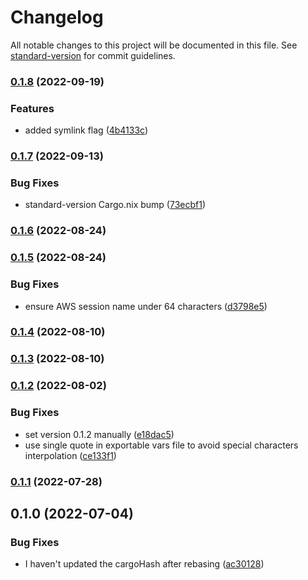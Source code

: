 # Changelog

All notable changes to this project will be documented in this file. See [standard-version](https://github.com/conventional-changelog/standard-version) for commit guidelines.

### [0.1.8](http://git.novadiscovery.net:4224/world/novops/compare/v0.1.7...v0.1.8) (2022-09-19)


### Features

* added symlink flag ([4b4133c](http://git.novadiscovery.net:4224/world/novops/commit/4b4133c4507769c0573ebbba208d0ef12c354310))

### [0.1.7](http://git.novadiscovery.net:4224/world/novops/compare/v0.1.6...v0.1.7) (2022-09-13)


### Bug Fixes

* standard-version Cargo.nix bump ([73ecbf1](http://git.novadiscovery.net:4224/world/novops/commit/73ecbf143118877fbfb8a9338f50d49145369252))

### [0.1.6](http://git.novadiscovery.net:4224/world/novops/compare/v0.1.5...v0.1.6) (2022-08-24)

### [0.1.5](http://git.novadiscovery.net:4224/world/novops/compare/v0.1.4...v0.1.5) (2022-08-24)


### Bug Fixes

* ensure AWS session name under 64 characters ([d3798e5](http://git.novadiscovery.net:4224/world/novops/commit/d3798e52c8fa099d23a86cd14454644cd5cbb41d))

### [0.1.4](http://git.novadiscovery.net:4224/world/novops/compare/v0.1.3...v0.1.4) (2022-08-10)

### [0.1.3](http://git.novadiscovery.net:4224/world/novops/compare/v0.1.2...v0.1.3) (2022-08-10)

### [0.1.2](http://git.novadiscovery.net:4224/world/novops/compare/v0.1.1...v0.1.2) (2022-08-02)


### Bug Fixes

* set version 0.1.2 manually ([e18dac5](http://git.novadiscovery.net:4224/world/novops/commit/e18dac572c9df1f6de1616162e253f882c1696e7))
* use single quote in exportable vars file to avoid special characters interpolation ([ce133f1](http://git.novadiscovery.net:4224/world/novops/commit/ce133f1f30a2bf47924e1b4d9d8d84b216cd8f8d))

### [0.1.1](http://git.novadiscovery.net:4224/world/novops/compare/v0.1.0...v0.1.1) (2022-07-28)

## 0.1.0 (2022-07-04)


### Bug Fixes

* I haven't updated the cargoHash after rebasing ([ac30128](http://git.novadiscovery.net:4224/world/novops/commit/ac30128e30147881fc694daa1ea10bfa33cbeab1))

